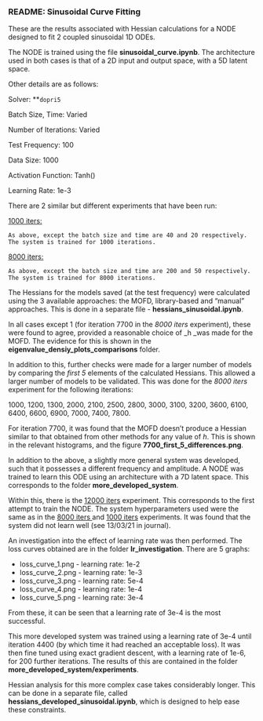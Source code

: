 ### README: Sinusoidal Curve Fitting

These are the results associated with Hessian calculations for a NODE designed to fit 2 coupled sinusoidal 1D ODEs. 

The NODE is trained using the file **sinusoidal_curve.ipynb**. The architecture used in both cases is that of a 2D input and output space, with a 5D latent space.

Other details are as follows:

Solver: **<code>dopri5</code></strong>

Batch Size, Time: Varied

Number of Iterations: Varied

Test Frequency: 100

Data Size: 1000

Activation Function: Tanh()

Learning Rate: 1e-3

There are 2 similar but different experiments that have been run:

<span style="text-decoration:underline;">1000 iters:</span>


    As above, except the batch size and time are 40 and 20 respectively. The system is trained for 1000 iterations.

<span style="text-decoration:underline;">8000 iters:</span>


    As above, except the batch size and time are 200 and 50 respectively. The system is trained for 8000 iterations.

The Hessians for the models saved (at the test frequency) were calculated using the 3 available approaches: the MOFD, library-based and “manual” approaches. This is done in a separate file - **hessians_sinusoidal.ipynb**.

In all cases except 1 (for iteration 7700 in the _8000 iters_ experiment), these were found to agree, provided a reasonable choice of _h _was made for the MOFD. The evidence for this is shown in the **eigenvalue_densiy_plots_comparisons** folder. 

In addition to this, further checks were made for a larger number of models by comparing the _first 5_ elements of the calculated Hessians. This allowed a larger number of models to be validated. This was done for the _8000 iters_ experiment for the following iterations:

1000, 1200, 1300, 2000, 2100, 2500, 2800, 3000, 3100, 3200, 3600, 6100, 6400, 6600, 6900, 7000, 7400, 7800.

For iteration 7700, it was found that the MOFD doesn’t produce a Hessian similar to that obtained from other methods for any value of _h_. This is shown in the relevant histograms, and the figure  **7700_first_5_differences.png**.

In addition to the above, a slightly more general system was developed, such that it possesses a different frequency and amplitude. A NODE was trained to learn this ODE using an architecture with a 7D latent space. This corresponds to the folder **more_developed_system**.

Within this, there is the <span style="text-decoration:underline;">12000 iters</span> experiment. This corresponds to the first attempt to train the NODE. The system hyperparameters used were the same as in the <span style="text-decoration:underline;">8000 iters </span> and <span style="text-decoration:underline;">1000 iters</span> experiments. It was found that the system did not learn well (see 13/03/21 in journal).

An investigation into the effect of learning rate was then performed. The loss curves obtained are in the folder **lr_investigation**. There are 5 graphs:



*   loss_curve_1.png - learning rate: 1e-2
*   loss_curve_2.png - learning rate: 1e-3
*   loss_curve_3.png - learning rate: 5e-4
*   loss_curve_4.png - learning rate: 1e-4
*   loss_curve_5.png - learning rate: 3e-4

From these, it can be seen that a learning rate of 3e-4 is the most successful.

This more developed system was trained using a learning rate of 3e-4 until iteration 4400 (by which time it had reached an acceptable loss). It was then fine tuned using exact gradient descent, with a learning rate of 1e-6, for 200 further iterations. The results of this are contained in the folder **more_developed_system/experiments**.

Hessian analysis for this more complex case takes considerably longer. This can be done in a separate file, called **hessians_developed_sinusoidal.ipynb**, which is designed to help ease these constraints.
